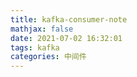 ```yaml
---
title: kafka-consumer-note
mathjax: false
date: 2021-07-02 16:32:01
tags: kafka
categories: 中间件
---
```

